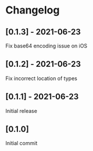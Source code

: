 # Changelog

## [0.1.3] - 2021-06-23

Fix base64 encoding issue on iOS

## [0.1.2] - 2021-06-23

Fix incorrect location of types

## [0.1.1] - 2021-06-23

Initial release

## [0.1.0]

Initial commit
